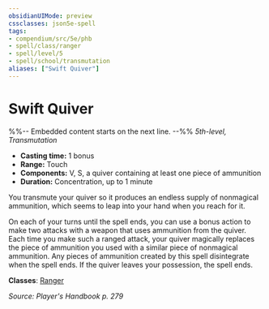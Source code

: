 ```yaml
---
obsidianUIMode: preview
cssclasses: json5e-spell
tags:
- compendium/src/5e/phb
- spell/class/ranger
- spell/level/5
- spell/school/transmutation
aliases: ["Swift Quiver"]
---
```

# Swift Quiver
%%-- Embedded content starts on the next line. --%%
*5th-level, Transmutation*  

- **Casting time:** 1 bonus
- **Range:** Touch
- **Components:** V, S, a quiver containing at least one piece of ammunition
- **Duration:** Concentration, up to 1 minute

You transmute your quiver so it produces an endless supply of nonmagical ammunition, which seems to leap into your hand when you reach for it.

On each of your turns until the spell ends, you can use a bonus action to make two attacks with a weapon that uses ammunition from the quiver. Each time you make such a ranged attack, your quiver magically replaces the piece of ammunition you used with a similar piece of nonmagical ammunition. Any pieces of ammunition created by this spell disintegrate when the spell ends. If the quiver leaves your possession, the spell ends.

**Classes**: [Ranger](ranger.md)

*Source: Player's Handbook p. 279*